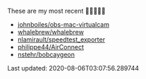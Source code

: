 These are my most recent 🌟🌟🌟🌟🌟

* [johnboiles/obs-mac-virtualcam](https://github.com/johnboiles/obs-mac-virtualcam)
* [whalebrew/whalebrew](https://github.com/whalebrew/whalebrew)
* [nlamirault/speedtest_exporter](https://github.com/nlamirault/speedtest_exporter)
* [philippe44/AirConnect](https://github.com/philippe44/AirConnect)
* [nstehr/bobcaygeon](https://github.com/nstehr/bobcaygeon)

Last updated: 2020-08-06T03:07:56.289744
